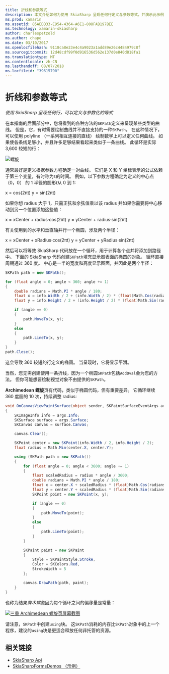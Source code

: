 ```yaml
---
title: 折线和参数等式
description: 本文介绍如何为使用 SkiaSharp 呈现任何行定义与参数等式，并演示此示例代码。
ms.prod: xamarin
ms.assetid: 85AEBB33-E954-4364-A6E1-808FAB197BEE
ms.technology: xamarin-skiasharp
author: charlespetzold
ms.author: chape
ms.date: 03/10/2017
ms.openlocfilehash: 9118ca8e23e4c4a9023a1add89e26c4484979c8f
ms.sourcegitcommit: 12d48cdf99f0d916536d562e137d0e840d818fa1
ms.translationtype: MT
ms.contentlocale: zh-CN
ms.lasthandoff: 08/07/2018
ms.locfileid: "39615790"
---
```

# <a name="polylines-and-parametric-equations"></a>折线和参数等式

_使用 SkiaSharp 呈现任何行，可以定义与参数化的等式_

在本指南的后面部分中，您将看到的各种方法的`SKPath`定义来呈现某些类型的曲线。 但是，它，有时需要绘制曲线并不直接支持的一种`SKPath`。 在这种情况下，可以使用 polyline （一系列相互连接的直线） 绘制数学上可以定义任何曲线。 如果使各条线足够小，并且许多足够结果看起来类似于一条曲线。 此循环是实际 3,600 较短的行：

![](polylines-images/spiralexample.png "螺旋")

通常最好是定义根据参数方程确定一对曲线。 它们是 X 和 Y 坐标表示的公式依赖于第三个变量，有时称为`t`的时间。 例如，以下参数方程确定为定义的中心点 （0，0） 的 1 半径的圆形*t*从 0 到 1:

 x = cos(2πt) y = sin(2πt)

 如果你想 radius 大于 1，只需正弦和余弦值乘以该 radius 并如果你需要将中心移动到另一个位置添加这些值：

 x = xCenter + radius·cos(2πt) y = yCenter + radius·sin(2πt)

有关使用到的水平和垂直轴并行一个椭圆，涉及两个半径：

x = xCenter + xRadius·cos(2πt) y = yCenter + yRadius·sin(2πt)

然后可以将等效 SkiaSharp 代码放在一个循环，用于计算各个点并将添加到路径中。 下面的 SkiaSharp 代码创建`SKPath`填充显示器表面的椭圆的对象。 循环直接周期通过 360 度。 中心是一半的宽度和高度显示图面，并因此是两个半径：

```csharp
SKPath path = new SKPath();

for (float angle = 0; angle < 360; angle += 1)
{
    double radians = Math.PI * angle / 180;
    float x = info.Width / 2 + (info.Width / 2) * (float)Math.Cos(radians);
    float y = info.Height / 2 + (info.Height / 2) * (float)Math.Sin(radians);

    if (angle == 0)
    {
        path.MoveTo(x, y);
    }
    else
    {
        path.LineTo(x, y);
    }
}
path.Close();
```

这会导致 360 较短的行定义的椭圆。 当呈现时，它将显示平滑。

当然，您无需创建使用一条折线，因为一个椭圆`SKPath`包括`AddOval`会为您的方法。 但你可能想要绘制视觉对象不由提供的`SKPath`。

**Archimedean 螺旋**页有代码，类似于椭圆代码，但有重要差异。 它循环继续 360 度圆的 10 次，持续调整 radius:

```csharp
void OnCanvasViewPaintSurface(object sender, SKPaintSurfaceEventArgs args)
{
    SKImageInfo info = args.Info;
    SKSurface surface = args.Surface;
    SKCanvas canvas = surface.Canvas;

    canvas.Clear();

    SKPoint center = new SKPoint(info.Width / 2, info.Height / 2);
    float radius = Math.Min(center.X, center.Y);

    using (SKPath path = new SKPath())
    {
        for (float angle = 0; angle < 3600; angle += 1)
        {
            float scaledRadius = radius * angle / 3600;
            double radians = Math.PI * angle / 180;
            float x = center.X + scaledRadius * (float)Math.Cos(radians);
            float y = center.Y + scaledRadius * (float)Math.Sin(radians);
            SKPoint point = new SKPoint(x, y);

            if (angle == 0)
            {
                path.MoveTo(point);
            }
            else
            {
                path.LineTo(point);
            }
        }

        SKPaint paint = new SKPaint
        {
            Style = SKPaintStyle.Stroke,
            Color = SKColors.Red,
            StrokeWidth = 5
        };

        canvas.DrawPath(path, paint);
    }
}
```

也称为结果*算术螺旋*因为每个循环之间的偏移量是常量：

[![](polylines-images/archimedeanspiral-small.png "三重 Archimedean 螺旋页屏幕截图")](polylines-images/archimedeanspiral-large.png#lightbox "Archimedean 螺旋页面的三个屏幕截图")

请注意，`SKPath`中创建`using`块。 这`SKPath`消耗的内存比`SKPath`对象中的上一个程序，建议的`using`块是更适合释放任何非托管的资源。


## <a name="related-links"></a>相关链接

- [SkiaSharp Api](https://developer.xamarin.com/api/root/SkiaSharp/)
- [SkiaSharpFormsDemos （示例）](https://developer.xamarin.com/samples/xamarin-forms/SkiaSharpForms/Demos/)
